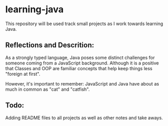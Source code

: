 # learning-java
<p>This repository will be used track small projects as I work towards learning Java.</p>

## Reflections and Descrition: 
<p>As a strongly typed language, Java poses some distinct challenges for someone coming from a JavaScript background. 
Although it is a positive that Classes and OOP are familiar concepts that help keep things less "foreign at first".</p>
<p>However, it's important to remember: JavaScript and Java have about as much in common as "cat" and "catfish".</p>

## Todo: 
<p>Adding README files to all projects as well as other notes and take aways.</p>
